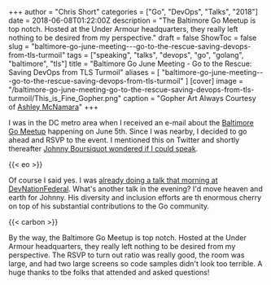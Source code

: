 +++
author = "Chris Short"
categories = ["Go", "DevOps", "Talks", "2018"]
date = 2018-06-08T01:22:00Z
description = "The Baltimore Go Meetup is top notch. Hosted at the Under Armour headquarters, they really left nothing to be desired from my perspective."
draft = false
ShowToc = false
slug = "baltimore-go-june-meeting---go-to-the-rescue-saving-devops-from-tls-turmoil"
tags = ["speaking", "talks", "devops", "go", "golang", "baltimore", "tls"]
title = "Baltimore Go June Meeting - Go to the Rescue: Saving DevOps from TLS Turmoil"
aliases = [
     "baltimore-go-june-meeting---go-to-the-rescue-saving-devops-from-tls-turmoil"
]
[cover]
image = "/baltimore-go-june-meeting-go-to-the-rescue-saving-devops-from-tls-turmoil/This_is_Fine_Gopher.png"
caption = "Gopher Art Always Courtesy of [Ashley McNamara](https://github.com/ashleymcnamara/gophers)"
+++

I was in the DC metro area when I received an e-mail about the [Baltimore Go Meetup](https://www.meetup.com/BaltimoreGolang/) happening on June 5th. Since I was nearby, I decided to go ahead and RSVP to the event. I mentioned this on Twitter and shortly thereafter [Johnny Boursiquot wondered if I could speak](https://twitter.com/jboursiquot/status/1003733156871237633).

{{< eo >}}

Of course I said yes. I was [already doing a talk that morning at DevNationFederal](/devnationfederal-2018-devops-is-not-war/). What's another talk in the evening? I'd move heaven and earth for Johnny. His diversity and inclusion efforts are th enormous cherry on top of his substantial contributions to the Go community.

{{< carbon >}}

By the way, the Baltimore Go Meetup is top notch. Hosted at the Under Armour headquarters, they really left nothing to be desired from my perspective. The RSVP to turn out ratio was really good, the room was large, and had two large screens so code samples didn't look too terrible. A huge thanks to tbe folks that attended and asked questions!
